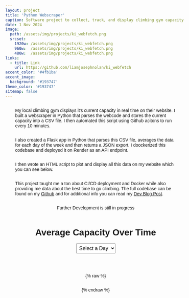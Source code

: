 ```yaml
---
layout: project
title: 'Python Webscraper'
caption: Software project to collect, track, and display climbing gym capacity 
date: 1 Nov 2024 
image: 
  path: /assets/img/projects/ki_webfetch.png
  srcset: 
    1920w: /assets/img/projects/ki_webfetch.png
    960w:  /assets/img/projects/ki_webfetch.png
    480w:  /assets/img/projects/ki_webfetch.png
links:
  - title: Link
    url: https://github.com/liamjosephnolan/ki_webfetch
accent_color: '#4fb1ba'
accent_image:
  background: '#193747'
theme_color: '#193747'
sitemap: false
---
```


My local climbing gym displays it's current capacity in real time on their website. I built a webscraper in Python that parses the webcode and stores the current capacity into a CSV file. I then automated this script using Github acitons to run every 10 minutes. 

I also created a Flask app in Python that parses this CSV file, averages the data for each day of the week and then returns a JSON export. I doockerized this codebase and deployed it on Render as an API endpoint.

I then wrote an HTML script to plot and display all this data on my website which you can see below.

This project taught me a ton about CI/CD deployment and Docker while also providing me data about the best time to go climbing. The full codebase can be found on my [Github](https://github.com/liamjosephnolan/ki_webfetch) and for additional info you can read my [Dev Blog Post](https://liamjosephnolan.com/docs/web_scraper/). 

Further Development is still in progress

<h1>Average Capacity Over Time</h1>

<!-- Day Selector Dropdown -->
<select id="daySelector">
    <option value="">Select a Day</option>
</select>

<canvas id="myChart"></canvas>

<style>
    body {
        font-family: Arial, sans-serif;
        margin: 20px;
        display: flex;
        flex-direction: column;
        align-items: center;
    }
    canvas {
        max-width: 800px;
        width: 100%;
        height: auto;
    }
    select {
        margin-bottom: 20px;
        font-size: 16px;
        padding: 5px;
    }
</style>

{% raw %}
<script src="https://cdn.jsdelivr.net/npm/chart.js"></script>

<script>
    const API_URL = 'https://ki-webfetch.onrender.com/api/average_capacity';

    let chart;
    let allData = {};

    const daysInOrder = ["Monday", "Tuesday", "Wednesday", "Thursday", "Friday", "Saturday", "Sunday"];

    fetch(API_URL)
        .then(response => {
            if (!response.ok) throw new Error('Network response was not ok');
            return response.json();
        })
        .then(data => {
            allData = data.reduce((acc, day) => {
                acc[day.DayOfWeek] = day.Data;
                return acc;
            }, {});

            const daySelector = document.getElementById('daySelector');
            daysInOrder.forEach(day => {
                if (allData[day]) {
                    const option = document.createElement('option');
                    option.value = day;
                    option.textContent = day;
                    daySelector.appendChild(option);
                }
            });

            const ctx = document.getElementById('myChart').getContext('2d');
            chart = new Chart(ctx, {
                type: 'line',
                data: {
                    labels: [],
                    datasets: [{
                        label: 'Average Capacity',
                        data: [],
                        borderColor: 'rgba(75, 192, 192, 1)',
                        backgroundColor: 'rgba(75, 192, 192, 0.2)',
                        borderWidth: 2,
                        fill: true
                    }]
                },
                options: {
                    responsive: true,
                    scales: {
                        y: {
                            beginAtZero: true,
                            title: { display: true, text: 'Capacity' }
                        },
                        x: {
                            title: { display: true, text: 'Time' }
                        }
                    }
                }
            });

            daySelector.addEventListener('change', event => {
                const selectedDay = event.target.value;
                if (selectedDay) updateChart(selectedDay);
            });
        })
        .catch(error => {
            console.error('Error fetching data:', error);
            document.body.innerHTML = '<h2>Error loading data</h2>';
        });

    function updateChart(day) {
        const dayData = allData[day] || [];
        const labels = dayData.map(entry => entry.TimeOfDay);
        const capacities = dayData.map(entry => entry.Capacity);

        chart.data.labels = labels;
        chart.data.datasets[0].data = capacities;
        chart.update();
    }
</script>
{% endraw %}


